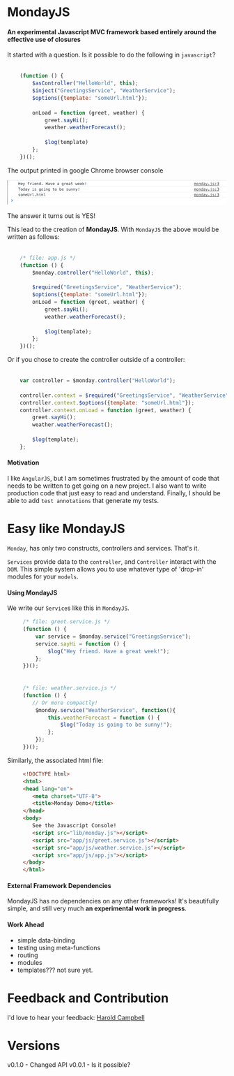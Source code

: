 # MondayJS

#### An experimental Javascript MVC framework based entirely around the effective use of closures

It started with a question. Is it possible to do the following in `javascript`?

```javascript

    (function () {
        $asController("HelloWorld", this);
        $inject("GreetingsService", "WeatherService");
        $options({template: "someUrl.html"});

        onLoad = function (greet, weather) {
            greet.sayHi();
            weather.weatherForecast();

            $log(template)
        };
    })();
```

The output printed in google Chrome browser console

![itworks](screenshots/v0.0.1/itworks.png)

The answer it turns out is YES!

This lead to the creation of **MondayJS**. With `MondayJS` the above would be written as follows:

```javascript

    /* file: app.js */
    (function () {
        $monday.controller("HelloWorld", this);

        $required("GreetingsService", "WeatherService");
        $options({template: "someUrl.html"});
        onLoad = function (greet, weather) {
            greet.sayHi();
            weather.weatherForecast();

            $log(template);
        };
    })();
```

Or if you chose to create the controller outside of a controller:

```javascript

    var controller = $monday.controller("HelloWorld");

    controller.context = $required("GreetingsService", "WeatherService");
    controller.context.$options({template: "someUrl.html"});
    controller.context.onLoad = function (greet, weather) {
        greet.sayHi();
        weather.weatherForecast();

        $log(template);
    };
```

#### Motivation

I like `AngularJS`, but I am sometimes frustrated by the amount of code that needs to
be written to get going on a new project. I also want to write production code that just easy to read and understand.
Finally, I should be able to add `test annotations` that generate my tests.

# Easy like MondayJS

`Monday`, has only two constructs, controllers and services. That's it.

`Services` provide data to the `controller`, and `Controller` interact with the `DOM`.
This simple system allows you to use whatever type of 'drop-in' modules for your `models`.

#### Using MondayJS

We write our `Service`s like this in `MondayJS`.

```javascript
     /* file: greet.service.js */
     (function () {
         var service = $monday.service("GreetingsService");
         service.sayHi = function () {
             $log("Hey friend. Have a great week!");
         };
     })();


     /* file: weather.service.js */
     (function () {
        // Or more compactly!
         $monday.service("WeatherService", function(){
             this.weatherForecast = function () {
                 $log("Today is going to be sunny!");
             };
         });
     })();
```

Similarly, the associated html file:

```html
     <!DOCTYPE html>
     <html>
     <head lang="en">
        <meta charset="UTF-8">
        <title>Monday Demo</title>
     </head>
     <body>
        See the Javascript Console!
        <script src="lib/monday.js"></script>
        <script src="app/js/greet.service.js"></script>
        <script src="app/js/weather.service.js"></script>
        <script src="app/js/app.js"></script>
     </body>
     </html>
```

#### External Framework Dependencies

MondayJS has no dependencies on any other frameworks! It's beautifully simple,
and still very much **an experimental work in progress**.

#### Work Ahead

- simple data-binding
- testing using meta-functions
- routing
- modules
- templates??? not sure yet.

# Feedback and Contribution

I'd love to hear your feedback: [Harold Campbell](http://twitter.com/haroldcampbell)

# Versions

v0.1.0 - Changed API
v0.0.1 - Is it possible?